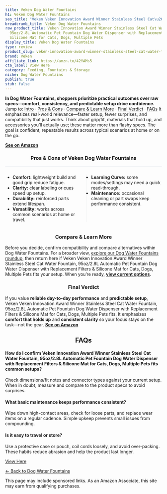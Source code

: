 ```yaml
---
title: Veken Dog Water Fountains
h1: Veken Dog Water Fountains
seo_title: "Veken Veken Innovation Award Winner Stainless Steel Cat\u2026"
breadcrumb_title: Veken Dog Water Fountains
raw_product_title: Veken Innovation Award Winner Stainless Steel Cat Water Fountain,
  95oz/2.8L Automatic Pet Fountain Dog Water Dispenser with Replacement Filters &
  Silicone Mat for Cats, Dogs, Multiple Pets
display_title: Veken Dog Water Fountains
type: review
product_slug: veken-innovation-award-winner-stainless-steel-cat-water-fountain-95oz-2-5523eeb9
brand: Veken
affiliate_link: https://amzn.to/42YAMs5
cta_label: View Here
category: Feeding, Fountains & Storage
niche: Dog Water Fountains
publish: true
stub: false
---
```


<div id="intro" class="full-width"><p><strong>In Dog Water Fountains, shoppers prioritize practical outcomes over raw specs&mdash;comfort, consistency, and predictable setup drive confidence.</strong> Jump to: <a href="#intro">Intro</a> · <a href="#pros-cons">Pros &amp; Cons</a> · <a href="#compare-more">Compare &amp; Learn More</a> · <a href="#verdict">Final Verdict</a> · <a href="#faqs">FAQs</a> It emphasizes real-world relevance&mdash;faster setup, fewer surprises, and compatibility that just works. Think about grip/fit, materials that hold up, and accessories you’ll actually use; these matter more than flashy specs. The goal is confident, repeatable results across typical scenarios at home or on the go.</p><p><a href="https://amzn.to/42YAMs5" rel="nofollow sponsored noopener" target="_blank"><strong>See on Amazon</strong></a></p></div>
<h3 id="pros-cons" style="text-align:center;">Pros &amp; Cons of Veken Dog Water Fountains</h3>
<div class="pc-grid" style="display:grid;grid-template-columns:1fr 1fr;gap:16px;border-top:1px solid #e5e7eb;padding-top:12px;">
  <ul>
    <li><strong>Comfort:</strong> lightweight build and good grip reduce fatigue.</li>
    <li><strong>Clarity:</strong> clear labeling or cues speed up setup.</li>
    <li><strong>Durability:</strong> reinforced parts extend lifespan.</li>
    <li><strong>Versatility:</strong> works across common scenarios at home or travel.</li>
  </ul>
  <ul style="border-left:1px solid #e5e7eb;padding-left:16px;">
    <li><strong>Learning Curve:</strong> some modes/settings may need a quick read-through.</li>
    <li><strong>Maintenance:</strong> occasional cleaning or part swaps keep performance consistent.</li>
  </ul>
</div>


<h3 id="compare-more" style="text-align:center;">Compare &amp; Learn More</h3>
<p>Before you decide, confirm compatibility and compare alternatives within Dog Water Fountains. For a broader view, <a href="#">explore our Dog Water Fountains roundup</a>, then return here if Veken Veken Innovation Award Winner Stainless Steel Cat Water Fountain, 95oz/2.8L Automatic Pet Fountain Dog Water Dispenser with Replacement Filters & Silicone Mat for Cats, Dogs, Multiple Pets fits your setup. When you’re ready, <a href="https://amzn.to/42YAMs5" rel="nofollow sponsored noopener" target="_blank"><strong>view current options</strong></a>.</p>

<h3 id="verdict" style="text-align:center;">Final Verdict</h3>
<p>If you value <strong>reliable day-to-day performance</strong> and <strong>predictable setup</strong>, Veken Veken Innovation Award Winner Stainless Steel Cat Water Fountain, 95oz/2.8L Automatic Pet Fountain Dog Water Dispenser with Replacement Filters & Silicone Mat for Cats, Dogs, Multiple Pets fits. It emphasizes <strong>comfort that holds up</strong> and <strong>consistent clarity</strong> so your focus stays on the task&mdash;not the gear. <a href="https://amzn.to/42YAMs5" rel="nofollow sponsored noopener" target="_blank"><strong>See on Amazon</strong></a></p>

<h2 id="faqs" style="text-align:center;">FAQs</h2>
<h4><strong>How do I confirm Veken Innovation Award Winner Stainless Steel Cat Water Fountain, 95oz/2.8L Automatic Pet Fountain Dog Water Dispenser with Replacement Filters & Silicone Mat for Cats, Dogs, Multiple Pets fits common setups?</strong></h4>
<p>Check dimensions/fit notes and connector types against your current setup. When in doubt, measure and compare to the product specs to avoid surprises.</p>
<h4><strong>What basic maintenance keeps performance consistent?</strong></h4>
<p>Wipe down high-contact areas, check for loose parts, and replace wear items on a regular cadence. Simple upkeep prevents small issues from compounding.</p>
<h4><strong>Is it easy to travel or store?</strong></h4>
<p>Use a protective case or pouch, coil cords loosely, and avoid over-packing. These habits reduce abrasion and help the product last longer.</p>

<p><a class="btn" href="https://amzn.to/42YAMs5" target="_blank" rel="nofollow sponsored noopener">View Here</a></p>
<p><a href="/roundups/feeding-fountains-storage/dog-water-fountains/">← Back to Dog Water Fountains</a></p>
<aside class="disclosure">This page may include sponsored links. As an Amazon Associate, this site may earn from qualifying purchases.</aside>
